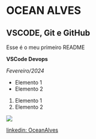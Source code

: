 # OCEAN ALVES

## VSCODE, Git e GitHub

Esse é o meu primeiro README

**VSCode Devops**

*Fevereiro/2024*

- Elemento 1
- Elemento 2

1) Elemento 1
2) Elemento 2

![](https://avatars.githubusercontent.com/u/56139923?v=4)

[linkedin: OceanAlves](https://www.linkedin.com/in/oceanalves/)
